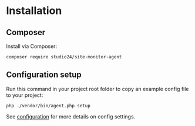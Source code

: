 # Installation

## Composer

Install via Composer:

```
composer require studio24/site-monitor-agent
```

## Configuration setup

Run this command in your project root folder to copy an example config file to your project:

```
php ./vendor/bin/agent.php setup 
```

See [configuration](configuration.md) for more details on config settings.
